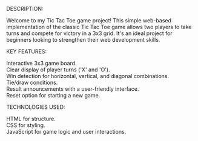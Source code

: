 DESCRIPTION:<br>

Welcome to my Tic Tac Toe game project! This simple web-based implementation of the classic Tic Tac Toe game allows two players to take turns and compete for victory in a 3x3 grid. It's an ideal project for beginners looking to strengthen their web development skills.<br>

KEY FEATURES:<br>

Interactive 3x3 game board.<br>
Clear display of player turns ('X' and 'O').<br>
Win detection for horizontal, vertical, and diagonal combinations.<br>
Tie/draw conditions.<br>
Result announcements with a user-friendly interface.<br>
Reset option for starting a new game.<br>

TECHNOLOGIES USED:<br>

HTML for structure.<br>
CSS for styling.<br>
JavaScript for game logic and user interactions.<br>

